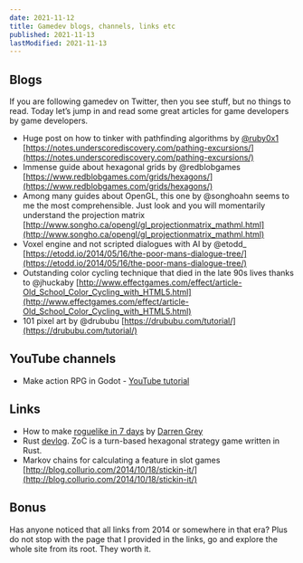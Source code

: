 ```yaml
---
date: 2021-11-12
title: Gamedev blogs, channels, links etc
published: 2021-11-13
lastModified: 2021-11-13
---
```


## Blogs

If you are following gamedev on Twitter, then you see stuff, but no things to read. Today let’s jump in and read some great articles for game developers by game developers.

- Huge post on how to tinker with pathfinding algorithms by [@ruby0x1](https://twitter.com/ruby0x1) [https://notes.underscorediscovery.com/pathing-excursions/](https://notes.underscorediscovery.com/pathing-excursions/)
- Immense guide about hexagonal grids by @redblobgames [https://www.redblobgames.com/grids/hexagons/](https://www.redblobgames.com/grids/hexagons/)
- Among many guides about OpenGL, this one by @songhoahn seems to me the most comprehensible. Just look and you will momentarily understand the projection matrix [http://www.songho.ca/opengl/gl_projectionmatrix_mathml.html](http://www.songho.ca/opengl/gl_projectionmatrix_mathml.html)
- Voxel engine and not scripted dialogues with AI by @etodd_ [https://etodd.io/2014/05/16/the-poor-mans-dialogue-tree/](https://etodd.io/2014/05/16/the-poor-mans-dialogue-tree/)
- Outstanding color cycling technique that died in the late 90s lives thanks to @jhuckaby [http://www.effectgames.com/effect/article-Old_School_Color_Cycling_with_HTML5.html](http://www.effectgames.com/effect/article-Old_School_Color_Cycling_with_HTML5.html)
- 101 pixel art by @drububu [https://drububu.com/tutorial/](https://drububu.com/tutorial/)


## YouTube channels

- Make action RPG in Godot - [YouTube tutorial](https://youtube.com/playlist?list=PL9FzW-m48fn2SlrW0KoLT4n5egNdX-W9a)


## Links

- How to make [roguelike in 7 days](http://www.gamesofgrey.com/blog/?p=157) by [Darren Grey](https://twitter.com/@dgrey0)
- Rust [devlog](https://ozkriff.github.io/2016-08-22--devlog.html). ZoC is a turn-based hexagonal strategy game written in Rust.
- Markov chains for calculating a feature in slot games [http://blog.collurio.com/2014/10/18/stickin-it/](http://blog.collurio.com/2014/10/18/stickin-it/)

## Bonus

Has anyone noticed that all links from 2014 or somewhere in that era? Plus do not stop with the page that I provided in the links, go and explore the whole site from its root. They worth it.
